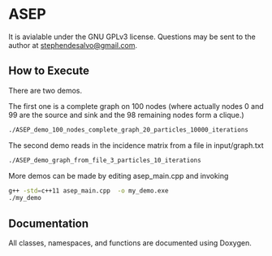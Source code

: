 # ASEP


It is avialable under the GNU GPLv3 license.  Questions may be sent to the author at stephendesalvo@gmail.com.

## How to Execute

There are two demos.  

The first one is a complete graph on 100 nodes (where actually nodes 0 and 99 are the source and sink and the 98 remaining nodes form a clique.)
```bash
./ASEP_demo_100_nodes_complete_graph_20_particles_10000_iterations
```

The second demo reads in the incidence matrix from a file in input/graph.txt
```bash
./ASEP_demo_graph_from_file_3_particles_10_iterations
```

More demos can be made by editing asep_main.cpp and invoking
```bash
g++ -std=c++11 asep_main.cpp  -o my_demo.exe
./my_demo
```

## Documentation

All classes, namespaces, and functions are documented using Doxygen.
